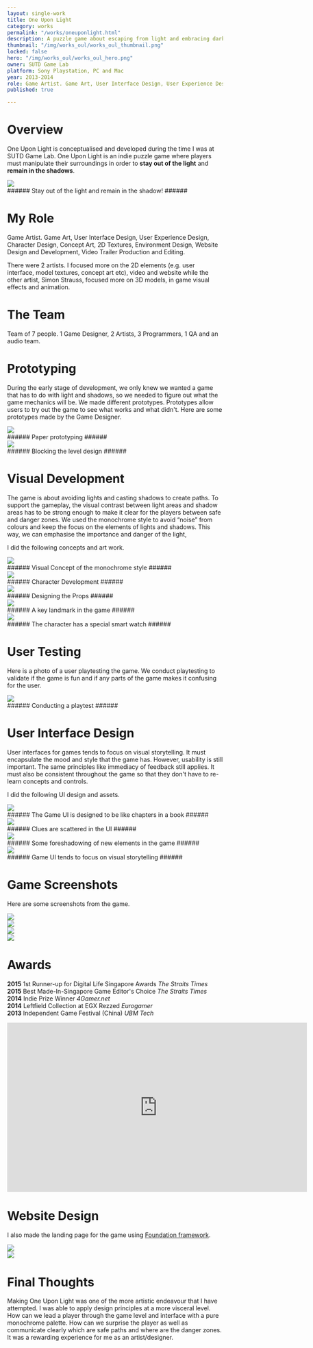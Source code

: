 ```yaml
---
layout: single-work
title: One Upon Light
category: works
permalink: "/works/oneuponlight.html"
description: A puzzle game about escaping from light and embracing darkness.
thumbnail: "/img/works_oul/works_oul_thumbnail.png"
locked: false
hero: "/img/works_oul/works_oul_hero.png"
owner: SUTD Game Lab
platform: Sony Playstation, PC and Mac
year: 2013-2014
role: Game Artist. Game Art, User Interface Design, User Experience Design, Character Design, Concept Art, 2D Textures, Environment Design, Website Design and Development, Video Trailer Production and Editing
published: true

---
```


# Overview #
One Upon Light is conceptualised and developed during the time I was at SUTD Game Lab. One Upon Light is an indie puzzle game where players must manipulate their surroundings in order to **stay out of the light** and **remain in the shadows**.

<div><img class="inner" src="/img/works_oul/oul_gamemechanic.gif"></div>  
###### Stay out of the light and remain in the shadow! ######

# My Role #
Game Artist. Game Art, User Interface Design, User Experience Design, Character Design, Concept Art, 2D Textures, Environment Design, Website Design and Development, Video Trailer Production and Editing.

There were 2 artists. I focused more on the 2D elements (e.g. user interface, model textures, concept art etc), video and website while the other artist, Simon Strauss, focused more on 3D models, in game visual effects and animation.

# The Team #
Team of 7 people. 1 Game Designer, 2 Artists, 3 Programmers, 1 QA and an audio team.

# Prototyping #
During the early stage of development, we only knew we wanted a game that has to do with light and shadows, so  we needed to figure out what the game mechanics will be. We made different prototypes. Prototypes allow users to try out the game to see what works and what didn't. Here are some prototypes made by the Game Designer.
<div><img class="inner" src="/img/works_oul/oul_01_Prototype_GameMechanic.jpg"></div>
###### Paper prototyping ######
<div><img class="inner" src="/img/works_oul/oul_02_LevelBlocking.jpg"></div>
###### Blocking the level design ######

# Visual Development #
The game is about avoiding lights and casting shadows to create paths. To support the gameplay, the visual contrast between light areas and shadow areas has to be strong enough to make it clear for the players between safe and danger zones. We used the monochrome style to avoid “noise” from colours and keep the focus on the elements of lights and shadows. This way, we can emphasise the importance and danger of the light,  

I did the following concepts and art work.

<div><img class="inner" src="/img/works_oul/oul_01_VisualTone.jpg"></div>
###### Visual Concept of the monochrome style ######
<div><img class="inner" src="/img/works_oul/oul_02_CharacterBehaviour.jpg"></div>
###### Character Development ######
<div><img class="inner" src="/img/works_oul/oul_03_EnvironmentProp.jpg"></div>
###### Designing the Props ######
<div><img class="inner" src="/img/works_oul/oul_04_EnvironmentBlueprint.jpg"></div>
###### A key landmark in the game ######
<div><img class="inner" src="/img/works_oul/oul_05_DeviceManual.jpg"></div>
###### The character has a special smart watch ######

# User Testing #
Here is a photo of a user playtesting the game. We conduct playtesting to validate if the game is fun and if any parts of the game makes it confusing for the user.
<div><img class="inner" src="/img/works_oul/oul_06_casualconnecttesting.jpg"></div>
###### Conducting a playtest ######

# User Interface Design #
User interfaces for games tends to focus on visual storytelling. It must encapsulate the mood and style that the game has. However, usability is still important. The same principles like immediacy of feedback still applies. It must also be consistent throughout the game so that they don't have to re-learn concepts and controls.

I did the following UI design and assets.

<div><img class="inner" src="/img/works_oul/oul_03_Final_MenuUI_MenuUI_Levels.png"></div>
###### The Game UI is designed to be like chapters in a book ######
<div><img class="inner" src="/img/works_oul/oul_03_Final_MenuUI_Journal_02.png"></div>
###### Clues are scattered in the UI ######
<div><img class="inner" src="/img/works_oul/oul_03_Final_MenuUI_Journal_07.png"></div>
###### Some foreshadowing of new elements in the game ######
<div><img class="inner" src="/img/works_oul/oul_03_Final_MenuUI_Journal_17_SciencePapers.png"></div>
###### Game UI tends to focus on visual storytelling ######

# Game Screenshots #
Here are some screenshots from the game.
<div><img class="inner" src="/img/works_oul/oul_03_Final_GameScreenshot01.png"></div>
<div><img class="inner" src="/img/works_oul/oul_03_Final_GameScreenshot02.png"></div>
<div><img class="inner" src="/img/works_oul/oul_03_Final_GameScreenshot03.png"></div>
<div><img class="inner" src="/img/works_oul/oul_03_Final_GameScreenshot04.png"></div>

# Awards #
  **2015**  1st Runner-up for Digital Life Singapore Awards  *The Straits Times*
  <br/>
  **2015**  Best Made-In-Singapore Game Editor's Choice  *The Straits Times*
<br/>
  **2014**  Indie Prize Winner  *4Gamer.net*
<br/>
  **2014**  Leftfield Collection at EGX Rezzed  *Eurogamer*
<br/>
  **2013**  Independent Game Festival (China)  *UBM Tech*

<div class="container">
<iframe width="700" height="395" src="https://www.youtube.com/embed/ZchVJG9cN7U" frameborder="0" allow="autoplay; encrypted-media" allowfullscreen></iframe></div>

# Website Design #
I also made the landing page for the game using <a href="https://foundation.zurb.com/">Foundation framework</a>.
<div><img class="inner" src="/img/works_oul/works_oul_website.png"></div>
<div><img class="inner" src="/img/works_oul/Final_OneUponLightWebResponsive.jpg"></div>

# Final Thoughts #
Making One Upon Light was one of the more artistic endeavour that I have attempted. I was able to apply design principles at a more visceral level. How can we lead a player through the game level and interface with a pure monochrome palette. How can we surprise the player as well as communicate clearly which are safe paths and where are the danger zones. It was a rewarding experience for me as an artist/designer.
